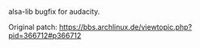 alsa-lib bugfix for audacity.

Original patch: https://bbs.archlinux.de/viewtopic.php?pid=366712#p366712
